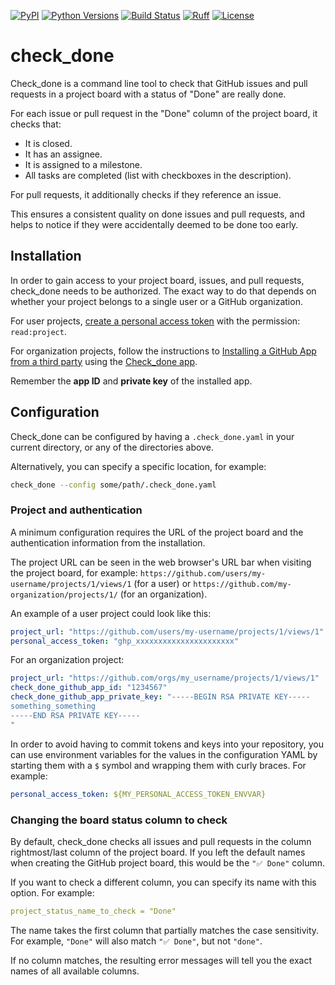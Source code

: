 [![PyPI](https://img.shields.io/pypi/v/check_done)](https://pypi.org/project/pygount/)
[![Python Versions](https://img.shields.io/pypi/pyversions/check_done.svg)](https://www.python.org/downloads/)
[![Build Status](https://github.com/siisurit/check_done/actions/workflows/build.yml/badge.svg)](https://github.com/roskakori/pygount/actions/workflows/build.yml)
[![Ruff](https://img.shields.io/endpoint?url=https://raw.githubusercontent.com/astral-sh/ruff/main/assets/badge/v2.json)](https://github.com/astral-sh/ruff)
[![License](https://img.shields.io/github/license/siisurit/check_done)](https://opensource.org/licenses/BSD-3-Clause)

# check_done

Check_done is a command line tool to check that GitHub issues and pull requests in a project board with a status of "Done" are really done.

For each issue or pull request in the "Done" column of the project board, it checks that:

- It is closed.
- It has an assignee.
- It is assigned to a milestone.
- All tasks are completed (list with checkboxes in the description).

For pull requests, it additionally checks if they reference an issue.

This ensures a consistent quality on done issues and pull requests, and helps to notice if they were accidentally deemed to be done too early.

## Installation

In order to gain access to your project board, issues, and pull requests, check_done needs to be authorized. The exact way to do that depends on whether your project belongs to a single user or a GitHub organization.

For user projects, [create a personal access token](https://docs.github.com/en/authentication/keeping-your-account-and-data-secure/managing-your-personal-access-tokens) with the permission: `read:project`.

For organization projects, follow the instructions to [Installing a GitHub App from a third party](https://docs.github.com/en/apps/using-github-apps/installing-a-github-app-from-a-third-party) using the [Check_done app](https://github.com/apps/check-done-app).

Remember the **app ID** and **private key** of the installed app.

## Configuration

Check_done can be configured by having a `.check_done.yaml` in your current directory, or any of the directories above.

Alternatively, you can specify a specific location, for example:

```bash
check_done --config some/path/.check_done.yaml
```

### Project and authentication

A minimum configuration requires the URL of the project board and the authentication information from the installation.

The project URL can be seen in the web browser's URL bar when visiting the project board, for example: `https://github.com/users/my-username/projects/1/views/1` (for a user) or `https://github.com/my-organization/projects/1/` (for an organization).

An example of a user project could look like this:

```yaml
project_url: "https://github.com/users/my-username/projects/1/views/1"
personal_access_token: "ghp_xxxxxxxxxxxxxxxxxxxxxx"
```

For an organization project:

```yaml
project_url: "https://github.com/orgs/my_username/projects/1/views/1"
check_done_github_app_id: "1234567"
check_done_github_app_private_key: "-----BEGIN RSA PRIVATE KEY-----
something_something
-----END RSA PRIVATE KEY-----
"
```

In order to avoid having to commit tokens and keys into your repository, you can use environment variables for the values in the configuration YAML by starting them with a `$` symbol and wrapping them with curly braces. For example:

```yaml
personal_access_token: ${MY_PERSONAL_ACCESS_TOKEN_ENVVAR}
```

### Changing the board status column to check

By default, check_done checks all issues and pull requests in the column rightmost/last column of the project board. If you left the default names when creating the GitHub project board, this would be the `"✅ Done"` column.

If you want to check a different column, you can specify its name with this option. For example:

```yaml
project_status_name_to_check = "Done"
```

The name takes the first column that partially matches the case sensitivity. For example, `"Done"` will also match `"✅ Done"`, but not `"done"`.

If no column matches, the resulting error messages will tell you the exact names of all available columns.
